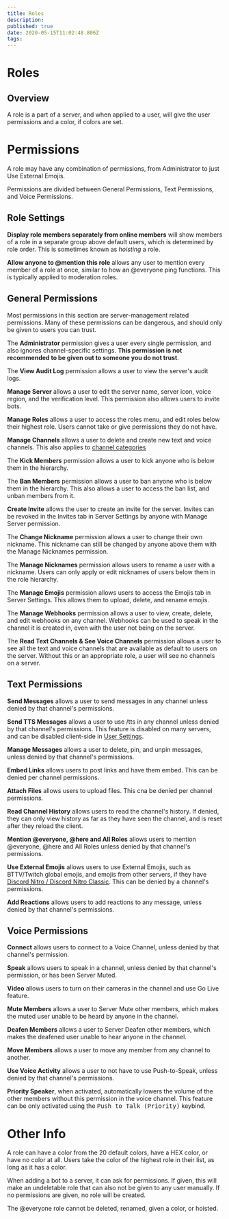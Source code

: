 ```yaml
---
title: Roles
description: 
published: true
date: 2020-05-15T11:02:48.806Z
tags: 
---
```


# Roles 

## Overview
A role is a part of a server, and when applied to a user, will give the user permissions and a color, if colors are set. 

# Permissions
A role may have any combination of permissions, from Administrator to just Use External Emojis.

Permissions are divided between General Permissions, Text Permissions, and Voice Permissions.

## Role Settings

**Display role members separately from online members** will show members of a role in a separate group above default users, which is determined by role order. This is sometimes known as *hoisting* a role.

**Allow anyone to @mention this role** allows any user to mention every member of a role at once, similar to how an @everyone ping functions. This is typically applied to moderation roles.

## General Permissions

Most permissions in this section are server-management related permissions. Many of these permissions can be dangerous, and should only be given to users you can trust.

The **Administrator** permission gives a user every single permission, and also ignores channel-specific settings. **This permission is not recommended to be given out to someone you do not trust**.

The **View Audit Log** permission allows a user to view the server's audit logs.

**Manage Server** allows a user to edit the server name, server icon, voice region, and the verification level. This permission also allows users to invite bots.

**Manage Roles** allows a user to access the roles menu, and edit roles below their highest role. Users cannot take or give permissions they do not have.

**Manage Channels** allows a user to delete and create new text and voice channels. This also applies to [channel categories](/channel-categories)

The **Kick Members** permission allows a user to kick anyone who is below them in the hierarchy. 

The **Ban Members** permission allows a user to ban anyone who is below them in the hierarchy. This also allows a user to access the ban list, and unban members from it.

**Create Invite** allows the user to create an invite for the server. Invites can be revoked in the Invites tab in Server Settings by anyone with Manage Server permission.

The **Change Nickname** permission allows a user to change their own nickname. This nickname can still be changed by anyone above them with the Manage Nicknames permission.

The **Manage Nicknames** permission allows users to rename a user with a nickname. Users can only apply or edit nicknames of users below them in the role hierarchy.

The **Manage Emojis** permission allows users to access the Emojis tab in Server Settings. This allows them to upload, delete, and rename emojis. 

The  **Manage Webhooks** permission allows a user to view, create, delete, and edit webhooks on any channel. Webhooks can be used to speak in the channel it is created in, even with the user not being on the server.

The **Read Text Channels & See Voice Channels** permission allows a user to see all the text and voice channels that are available as default to users on the server. Without this or an appropriate role, a user will see no channels on a server.

## Text Permissions

**Send Messages** allows a user to send messages in any channel unless denied by that channel's permissions.

**Send TTS Messages** allows a user to use /tts in any channel unless denied by that channel's permissions. This feature is disabled on many servers, and can be disabled client-side in [User Settings](/user-settings).

**Manage Messages** allows a user to delete, pin, and unpin messages, unless denied by that channel's permissions.

**Embed Links** allows users to post links and have them embed. This can be denied per channel permissions.

**Attach Files** allows users to upload files. This cna be denied per channel permissions.

**Read Channel History** allows users to read the channel's history. If denied, they can only view history as far as they have seen the channel, and is reset after they reload the client.

**Mention @everyone, @here and All Roles** allows users to mention @everyone, @here and All Roles unless denied by that channel's permissions.

**Use External Emojis** allows users to use External Emojis, such as BTTV/Twitch global emojis, and emojis from other servers, if they have [Discord Nitro / Discord Nitro Classic](/nitro). This can be denied by a channel's permissions.

**Add Reactions** allows users to add reactions to any message, unless denied by that channel's permissions. 

## Voice Permissions

**Connect** allows users to connect to a Voice Channel, unless denied by that channel's permission.

**Speak** allows users to speak in a channel, unless denied by that channel's permission, or has been Server Muted.

**Video** allows users to turn on their cameras in the channel and use Go Live feature.

**Mute Members** allows a user to Server Mute other members, which makes the muted user unable to be heard by anyone in the channel. 

**Deafen Members** allows a user to Server Deafen other members, which makes the deafened user unable to hear anyone in the channel.

**Move Members** allows a user to move any member from any channel to another. 

**Use Voice Activity** allows a user to not have to use Push-to-Speak, unless denied by that channel's permissions.

**Priority Speaker**, when activated, automatically lowers the volume of the other members without this permission in the voice channel. This feature can be only activated using the <kbd>Push to Talk (Priority)</kbd> keybind.

# Other Info

A role can have a color from the 20 default colors, have a HEX color, or have no color at all. Users take the color of the highest role in their list, as long as it has a color.

When adding a bot to a server, it can ask for permissions. If given, this will make an undeletable role that can also not be given to any user manually. If no permissions are given, no role will be created.

The @everyone role cannot be deleted, renamed, given a color, or hoisted.